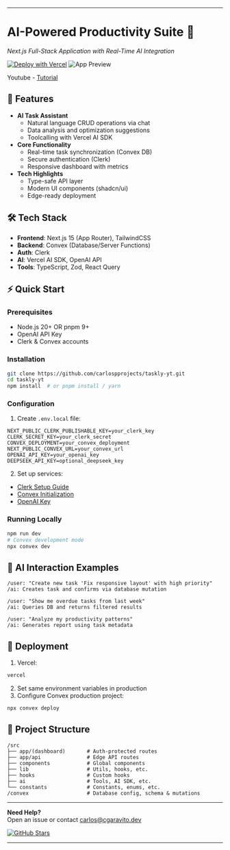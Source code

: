 

---

# AI-Powered Productivity Suite 🚀

_Next.js Full-Stack Application with Real-Time AI Integration_

[![Deploy with Vercel](https://vercel.com/button)](https://vercel.com/new/clone?repository-url=https%3A%2F%2Fgithub.com%2Fcarlospprojects%2Ftaskly-yt)
![App Preview](https://github.com/user-attachments/assets/e8ddf2e7-8ea1-4226-94ac-0cc632dc1b91)

Youtube - [Tutorial](https://www.youtube.com/watch?v=jUT-EWN4Ueg)

## 🌟 Features

- **AI Task Assistant**
  - Natural language CRUD operations via chat
  - Data analysis and optimization suggestions
  - Toolcalling with Vercel AI SDK
- **Core Functionality**
  - Real-time task synchronization (Convex DB)
  - Secure authentication (Clerk)
  - Responsive dashboard with metrics
- **Tech Highlights**
  - Type-safe API layer
  - Modern UI components (shadcn/ui)
  - Edge-ready deployment

## 🛠️ Tech Stack

- **Frontend**: Next.js 15 (App Router), TailwindCSS
- **Backend**: Convex (Database/Server Functions)
- **Auth**: Clerk
- **AI**: Vercel AI SDK, OpenAI API
- **Tools**: TypeScript, Zod, React Query

## ⚡ Quick Start

### Prerequisites

- Node.js 20+ OR pnpm 9+
- OpenAI API Key
- Clerk & Convex accounts

### Installation

```bash
git clone https://github.com/carlospprojects/taskly-yt.git
cd taskly-yt
npm install  # or pnpm install / yarn
```

### Configuration

1. Create `.env.local` file:

```env
NEXT_PUBLIC_CLERK_PUBLISHABLE_KEY=your_clerk_key
CLERK_SECRET_KEY=your_clerk_secret
CONVEX_DEPLOYMENT=your_convex_deployment
NEXT_PUBLIC_CONVEX_URL=your_convex_url
OPENAI_API_KEY=your_openai_key
DEEPSEEK_API_KEY=optional_deepseek_key
```

2. Set up services:

- [Clerk Setup Guide](https://clerk.com/docs)
- [Convex Initialization](https://docs.convex.dev/get-started)
- [OpenAI Key](https://platform.openai.com/api-keys)

### Running Locally

```bash
npm run dev
# Convex development mode
npx convex dev
```

## 🧠 AI Interaction Examples

```plaintext
/user: "Create new task 'Fix responsive layout' with high priority"
/ai: Creates task and confirms via database mutation

/user: "Show me overdue tasks from last week"
/ai: Queries DB and returns filtered results

/user: "Analyze my productivity patterns"
/ai: Generates report using task metadata
```

## 🚀 Deployment

1. Vercel:

```bash
vercel
```

2. Set same environment variables in production
3. Configure Convex production project:

```bash
npx convex deploy
```

## 📂 Project Structure

```
/src
├── app/(dashboard)       # Auth-protected routes
├── app/api               # Edge API routes
├── components            # Global components
├── lib                   # Utils, hooks, etc.
├── hooks                 # Custom hooks
├── ai                    # Tools, AI SDK, etc.
└── constants             # Constants, enums, etc.
/convex                   # Database config, schema & mutations
```

---

**Need Help?**  
Open an issue or contact [carlos@cgaravito.dev](mailto:carlos@cgaravito.dev)

[![GitHub Stars](https://img.shields.io/github/stars/carlospprojects/taskly-yt?style=social)](https://github.com/carlospprojects/taskly-yt)

---
